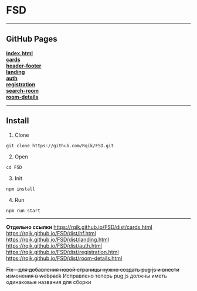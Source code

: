 # FSD

---

## GitHub Pages

[**index.html**](https://rqik.github.io/FSD/dist/index.html) </br>
[**cards**](https://rqik.github.io/FSD/dist/cards.html) </br>
[**header-footer**](https://rqik.github.io/FSD/dist/hf.html) </br>
[**landing**](https://rqik.github.io/FSD/dist/landing.html) </br>
[**auth**](https://rqik.github.io/FSD/dist/auth.html) </br>
[**registration**](https://rqik.github.io/FSD/dist/registration.html) </br>
[**search-room**](https://rqik.github.io/FSD/dist/search-room.html) </br>
[**room-details**](https://rqik.github.io/FSD/dist/room-details.html) </br>

---

## **Install**

1. Clone

```console
git clone https://github.com/Rqik/FSD.git
```

2. Open

```console
cd FSD
```

3. Init

```console
npm install
```

4.  Run

```console
npm run start
```

---

**Отдельно ссылки**
https://rqik.github.io/FSD/dist/cards.html </br>
https://rqik.github.io/FSD/dist/hf.html </br>
https://rqik.github.io/FSD/dist/landing.html </br>
https://rqik.github.io/FSD/dist/auth.html </br>
https://rqik.github.io/FSD/dist/registration.html </br>
https://rqik.github.io/FSD/dist/room-details.html </br>

~~Fix - для добавления новой страницы нужно создать pug js и внести изменения в webpack~~
Исправлено теперь pug js должны иметь одинаковые названия для сборки
